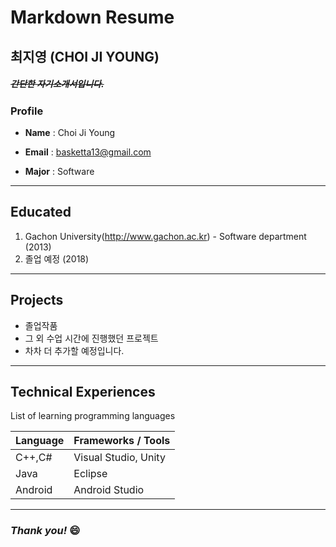# Markdown Resume
## 최지영 (CHOI JI YOUNG)
##### ~~간단한 자기소개서입니다.~~

### Profile

* **Name** : Choi Ji Young

* **Email** : basketta13@gmail.com

* **Major** : Software

***
## Educated
1. Gachon University(http://www.gachon.ac.kr) - Software department (2013)
2. 졸업 예정 (2018)
*****
## Projects

- 졸업작품
- 그 외 수업 시간에 진행했던 프로젝트
- 차차 더 추가할 예정입니다.
*****
## Technical Experiences
List of learning programming languages

Language | Frameworks / Tools
------------ | -------------
C++,C#  | Visual Studio, Unity
Java | Eclipse
Android | Android Studio
- - -

### *Thank you!* :smile:
